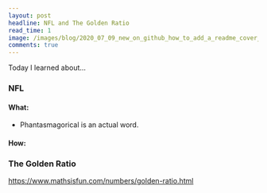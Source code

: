 ```yaml
---
layout: post
headline: NFL and The Golden Ratio
read_time: 1
image: /images/blog/2020_07_09_new_on_github_how_to_add_a_readme_cover_to_your_github_profile/gh_profile_cover.jpg
comments: true
---
```


Today I learned about...

### NFL 

#### What:

* Phantasmagorical is an actual word.

#### How:


### The Golden Ratio

https://www.mathsisfun.com/numbers/golden-ratio.html
